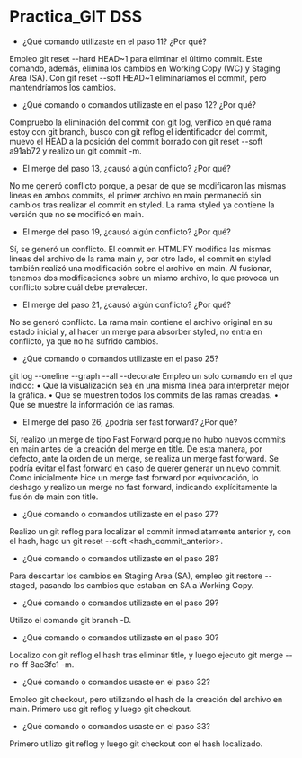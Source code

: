 # Practica_GIT DSS
- ¿Qué comando utilizaste en el paso 11? ¿Por qué?

Empleo git reset --hard HEAD~1 para eliminar el último commit. Este comando, además, elimina los cambios en Working Copy (WC) y Staging Area (SA). Con git reset --soft HEAD~1 eliminaríamos el commit, pero mantendríamos los cambios.

- ¿Qué comando o comandos utilizaste en el paso 12? ¿Por qué?

Compruebo la eliminación del commit con git log, verifico en qué rama estoy con git branch, busco con git reflog el identificador del commit, muevo el HEAD a la posición del commit borrado con git reset --soft a91ab72 y realizo un git commit -m.

- El merge del paso 13, ¿causó algún conflicto? ¿Por qué?

No me generó conflicto porque, a pesar de que se modificaron las mismas líneas en ambos commits, el primer archivo en main permaneció sin cambios tras realizar el commit en styled. La rama styled ya contiene la versión que no se modificó en main.

- El merge del paso 19, ¿causó algún conflicto? ¿Por qué?

Sí, se generó un conflicto. El commit en HTMLIFY modifica las mismas líneas del archivo de la rama main y, por otro lado, el commit en styled también realizó una modificación sobre el archivo en main. Al fusionar, tenemos dos modificaciones sobre un mismo archivo, lo que provoca un conflicto sobre cuál debe prevalecer.

- El merge del paso 21, ¿causó algún conflicto? ¿Por qué?

No se generó conflicto. La rama main contiene el archivo original en su estado inicial y, al hacer un merge para absorber styled, no entra en conflicto, ya que no ha sufrido cambios.

- ¿Qué comando o comandos utilizaste en el paso 25?

git log --oneline --graph --all --decorate
Empleo un solo comando en el que indico:
	•	Que la visualización sea en una misma línea para interpretar mejor la gráfica.
	•	Que se muestren todos los commits de las ramas creadas.
	•	Que se muestre la información de las ramas.

- El merge del paso 26, ¿podría ser fast forward? ¿Por qué?

Sí, realizo un merge de tipo Fast Forward porque no hubo nuevos commits en main antes de la creación del merge en title. De esta manera, por defecto, ante la orden de un merge, se realiza un merge fast forward.
Se podría evitar el fast forward en caso de querer generar un nuevo commit. Como inicialmente hice un merge fast forward por equivocación, lo deshago y realizo un merge no fast forward, indicando explícitamente la fusión de main con title.

- ¿Qué comando o comandos utilizaste en el paso 27?

Realizo un git reflog para localizar el commit inmediatamente anterior y, con el hash, hago un git reset --soft <hash_commit_anterior>.

- ¿Qué comando o comandos utilizaste en el paso 28?

Para descartar los cambios en Staging Area (SA), empleo git restore --staged, pasando los cambios que estaban en SA a Working Copy.

- ¿Qué comando o comandos utilizaste en el paso 29?

Utilizo el comando git branch -D.

- ¿Qué comando o comandos utilizaste en el paso 30?

Localizo con git reflog el hash tras eliminar title, y luego ejecuto git merge --no-ff 8ae3fc1 -m.

- ¿Qué comando o comandos usaste en el paso 32?

Empleo git checkout, pero utilizando el hash de la creación del archivo en main. Primero uso git reflog y luego git checkout.

- ¿Qué comando o comandos usaste en el paso 33?

Primero utilizo git reflog y luego git checkout con el hash localizado.